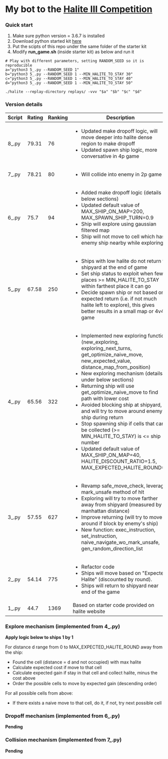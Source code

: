 # My bot to the [Halite III Competition](https://halite.io/) 

### Quick start
1. Make sure python version = 3.6.7 is installed
2. Download python started kit [here](https://halite.io/learn-programming-challenge/downloads)
3. Put the scipts of this repo under the same folder of the starter kit
4. Modify **run_game.sh** (inside starter kit) as below and run it

```shell
# Play with different parameters, setting RANDOM_SEED so it is reproducible
a="python3 5_.py --RANDOM_SEED 1"
b="python3 5_.py --RANDOM_SEED 1 --MIN_HALITE_TO_STAY 30"
c="python3 5_.py --RANDOM_SEED 1 --MIN_HALITE_TO_STAY 40"
d="python3 5_.py --RANDOM_SEED 1 --MIN_HALITE_TO_STAY 50"

./halite --replay-directory replays/ -vvv "$a" "$b" "$c" "$d"
```

### Version details
| Script  | Rating | Ranking | Description |
| --- | --- | --- | --- |
| 8_.py  | 79.31 | 76 | <ul><li>Updated make dropoff logic, will move deeper into halite dense region to make dropoff</li><li>Updated spawn ship logic, more conversative in 4p game</li></ul> |
| 7_.py  | 78.21 | 80 | <ul><li>Will collide into enemy in 2p game</li></ul> |
| 6_.py  | 75.7 | 94 | <ul><li>Added make dropoff logic (details in below sections)</li><li>Updated default value of MAX_SHIP_ON_MAP=200, MAX_SPAWN_SHIP_TURN=0.9</li><li>Ship will explore using gaussian filtered map</li><li>Ship will not move to cell which has enemy ship nearby while exploring</li></ul> |
| 5_.py  | 67.58 | 250 | <ul><li>Ships with low halite do not return to shipyard at the end of game</li><li>Set ship status to exploit when few places >= MIN_HALITE_TO_STAY within farthest place it can go</li><li>Decide spawn ship or not based on expected return (i.e. if not much halite left to explore), this gives better results in a small map or 4v4 game</li></ul> |
| 4_.py  | 65.56 | 322 | <ul><li>Implemented new exploring function (new_exploring, exploring_next_turns, get_optimize_naive_move, new_expected_value, distance_map_from_position)</li><li>New exploring mechanism (details under below sections)</li><li>Returning ship will use get_optimize_naive_move to find path with lower cost</li><li>Avoided blocking ship at shipyard, and will try to move around enemy ship during return</li><li>Stop spawning ship if cells that can be collected (>= MIN_HALITE_TO_STAY) is <= ship number</li><li>Updated default value of MAX_SHIP_ON_MAP=40, HALITE_DISCOUNT_RATIO=1.5, MAX_EXPECTED_HALITE_ROUND=8</li></ul> |
| 3_.py  | 57.55 | 627 | <ul><li>Revamp safe_move_check, leverage mark_unsafe method of hlt</li><li>Exploring will try to move farther away from shipyard (measured by manhattan distance)</li><li>Improve returning (will try to move around if block by enemy's ship)</li><li>New function: exec_instruction, set_instruction, naive_navigate_wo_mark_unsafe, gen_random_direction_list</li></ul> |
| 2_.py  | 54.14 | 775 | <ul><li>Refactor code</li><li>Ships will move based on "Expected Halite" (discounted by round). </li><li>Ships will return to shipyard near end of the game</li></ul> |
| 1_.py  | 44.7 | 1369 | Based on starter code provided on halite website |

### Explore mechanism (implemented from 4_.py)
**Apply logic below to ships 1 by 1**
  
For distance d range from 0 to MAX_EXPECTED_HALITE_ROUND away from the ship:  
* Found the cell (distance = d and not occupied) with max halite
* Calculate expected cost if move to that cell  
* Calculate expected gain if stay in that cell and collect halite, minus the cost above  
* Order the possible cells to move by expected gain (descending order)  

For all possible cells from above:
* If there exists a naive move to that cell, do it, if not, try next possible cell

### Dropoff mechanism (implemented from 6_.py)             
**Pending**

### Collision mechanism (implemented from 7_.py)
**Pending**    